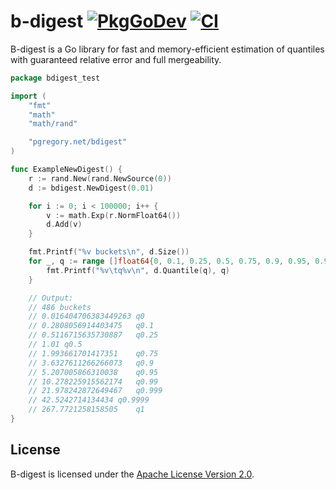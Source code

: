 # b-digest [![PkgGoDev][godev-img]][godev] [![CI][ci-img]][ci]

B-digest is a Go library for fast and memory-efficient estimation
of quantiles with guaranteed relative error and full mergeability.

```go
package bdigest_test

import (
	"fmt"
	"math"
	"math/rand"

	"pgregory.net/bdigest"
)

func ExampleNewDigest() {
	r := rand.New(rand.NewSource(0))
	d := bdigest.NewDigest(0.01)

	for i := 0; i < 100000; i++ {
		v := math.Exp(r.NormFloat64())
		d.Add(v)
	}

	fmt.Printf("%v buckets\n", d.Size())
	for _, q := range []float64{0, 0.1, 0.25, 0.5, 0.75, 0.9, 0.95, 0.99, 0.999, 0.9999, 1} {
		fmt.Printf("%v\tq%v\n", d.Quantile(q), q)
	}

	// Output:
	// 486 buckets
	// 0.016404706383449263	q0
	// 0.2808056914403475	q0.1
	// 0.5116715635730887	q0.25
	// 1.01	q0.5
	// 1.993661701417351	q0.75
	// 3.6327611266266073	q0.9
	// 5.207005866310038	q0.95
	// 10.278225915562174	q0.99
	// 21.978242872649467	q0.999
	// 42.5242714134434	q0.9999
	// 267.7721258158505	q1
}
```

## License

B-digest is licensed under the [Apache License Version 2.0](./LICENSE).

[godev-img]: https://pkg.go.dev/badge/pgregory.net/bdigest
[godev]: https://pkg.go.dev/pgregory.net/bdigest
[ci-img]: https://github.com/flyingmutant/bdigest/workflows/CI/badge.svg
[ci]: https://github.com/flyingmutant/bdigest/actions
